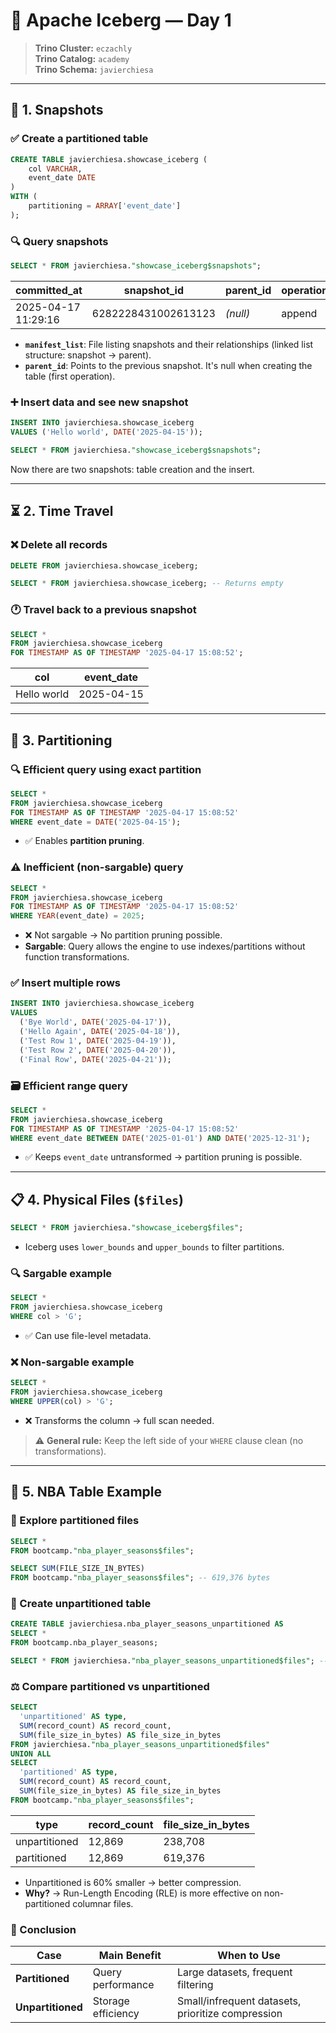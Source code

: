# 🧊 Apache Iceberg — Day 1

> **Trino Cluster:** `eczachly`  
> **Trino Catalog:** `academy`  
> **Trino Schema:** `javierchiesa`

---

## 📸 1. Snapshots

### ✅ Create a partitioned table

```sql
CREATE TABLE javierchiesa.showcase_iceberg (
    col VARCHAR,
    event_date DATE
)
WITH (
    partitioning = ARRAY['event_date']
);
```

### 🔍 Query snapshots

```sql
SELECT * FROM javierchiesa."showcase_iceberg$snapshots";
```

| committed_at        | snapshot_id         | parent_id | operation | manifest_list | summary |
|---------------------|---------------------|-----------|-----------|----------------|---------|
| 2025-04-17 11:29:16 | 6282228431002613123 | *(null)*  | append    | ...avro        | {...}   |

- **`manifest_list`**: File listing snapshots and their relationships (linked list structure: snapshot → parent).
- **`parent_id`**: Points to the previous snapshot. It's null when creating the table (first operation).

### ➕ Insert data and see new snapshot

```sql
INSERT INTO javierchiesa.showcase_iceberg 
VALUES ('Hello world', DATE('2025-04-15'));

SELECT * FROM javierchiesa."showcase_iceberg$snapshots";
```

Now there are two snapshots: table creation and the insert.

---

## ⏳ 2. Time Travel

### ❌ Delete all records

```sql
DELETE FROM javierchiesa.showcase_iceberg;

SELECT * FROM javierchiesa.showcase_iceberg; -- Returns empty
```

### 🕐 Travel back to a previous snapshot

```sql
SELECT *
FROM javierchiesa.showcase_iceberg 
FOR TIMESTAMP AS OF TIMESTAMP '2025-04-17 15:08:52';
```

| col         | event_date |
|-------------|------------|
| Hello world | 2025-04-15 |

---

## 🧹 3. Partitioning

### 🔍 Efficient query using exact partition

```sql
SELECT *
FROM javierchiesa.showcase_iceberg 
FOR TIMESTAMP AS OF TIMESTAMP '2025-04-17 15:08:52'
WHERE event_date = DATE('2025-04-15');
```

- ✅ Enables **partition pruning**.

### ⚠️ Inefficient (non-sargable) query

```sql
SELECT *
FROM javierchiesa.showcase_iceberg 
FOR TIMESTAMP AS OF TIMESTAMP '2025-04-17 15:08:52'
WHERE YEAR(event_date) = 2025;
```

- ❌ Not sargable → No partition pruning possible.
- **Sargable**: Query allows the engine to use indexes/partitions without function transformations.

### ✅ Insert multiple rows

```sql
INSERT INTO javierchiesa.showcase_iceberg
VALUES 
  ('Bye World', DATE('2025-04-17')),
  ('Hello Again', DATE('2025-04-18')),
  ('Test Row 1', DATE('2025-04-19')),
  ('Test Row 2', DATE('2025-04-20')),
  ('Final Row', DATE('2025-04-21'));
```

### 🗃️ Efficient range query

```sql
SELECT *
FROM javierchiesa.showcase_iceberg 
FOR TIMESTAMP AS OF TIMESTAMP '2025-04-17 15:08:52'
WHERE event_date BETWEEN DATE('2025-01-01') AND DATE('2025-12-31');
```

- ✅ Keeps `event_date` untransformed → partition pruning is possible.

---

## 📋 4. Physical Files (`$files`)

```sql
SELECT * FROM javierchiesa."showcase_iceberg$files";
```

- Iceberg uses `lower_bounds` and `upper_bounds` to filter partitions.

### 🔍 Sargable example

```sql
SELECT *
FROM javierchiesa.showcase_iceberg
WHERE col > 'G';
```

- ✅ Can use file-level metadata.

### ❌ Non-sargable example

```sql
SELECT *
FROM javierchiesa.showcase_iceberg
WHERE UPPER(col) > 'G';
```

- ❌ Transforms the column → full scan needed.

> ⚠️ **General rule:** Keep the left side of your `WHERE` clause clean (no transformations).

---

## 🏀 5. NBA Table Example

### 🧠 Explore partitioned files

```sql
SELECT *
FROM bootcamp."nba_player_seasons$files";

SELECT SUM(FILE_SIZE_IN_BYTES)
FROM bootcamp."nba_player_seasons$files"; -- 619,376 bytes
```

### 📃 Create unpartitioned table

```sql
CREATE TABLE javierchiesa.nba_player_seasons_unpartitioned AS
SELECT * 
FROM bootcamp.nba_player_seasons;

SELECT * FROM javierchiesa."nba_player_seasons_unpartitioned$files"; -- 1 file
```

### ⚖️ Compare partitioned vs unpartitioned

```sql
SELECT
  'unpartitioned' AS type,
  SUM(record_count) AS record_count,
  SUM(file_size_in_bytes) AS file_size_in_bytes
FROM javierchiesa."nba_player_seasons_unpartitioned$files"
UNION ALL
SELECT
  'partitioned' AS type,
  SUM(record_count) AS record_count,
  SUM(file_size_in_bytes) AS file_size_in_bytes
FROM bootcamp."nba_player_seasons$files";
```

| type          | record_count | file_size_in_bytes |
|---------------|--------------|--------------------|
| unpartitioned | 12,869       | 238,708            |
| partitioned   | 12,869       | 619,376            |

- Unpartitioned is 60% smaller → better compression.
- **Why?** → Run-Length Encoding (RLE) is more effective on non-partitioned columnar files.

### 🤔 Conclusion

| Case           | Main Benefit          | When to Use                                      |
|----------------|------------------------|--------------------------------------------------|
| **Partitioned** | Query performance      | Large datasets, frequent filtering               |
| **Unpartitioned** | Storage efficiency    | Small/infrequent datasets, prioritize compression |
